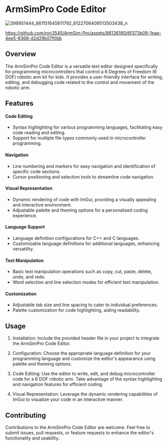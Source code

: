 # ArmSimPro Code Editor


![399951444_861151645611792_6122706409513503438_n](https://github.com/ron3545/ArmSim-Pro/assets/86136180/45168ca1-a86b-49e3-b2a7-1a919a84e76b)




https://github.com/ron3545/ArmSim-Pro/assets/86136180/6f373b09-1eae-4ee5-8368-d2d29b07f0bb



## Overview
The ArmSimPro Code Editor is a versatile text editor designed specifically for programming microcontrollers that control a 6 Degrees of Freedom (6 DOF) robotic arm kit for kids. It provides a user-friendly interface for writing, editing, and debugging code related to the control and movement of the robotic arm.

## Features
#### Code Editing
- Syntax highlighting for various programming languages, facilitating easy code reading and editing.
- Support for multiple file types commonly used in microcontroller programming.

#### Navigation
- Line numbering and markers for easy navigation and identification of specific code sections.
- Cursor positioning and selection tools to streamline code navigation.

#### Visual Representation
- Dynamic rendering of code with ImGui, providing a visually appealing and interactive environment.
- Adjustable palette and theming options for a personalized coding experience.

#### Language Support
- Language definition configurations for C++ and C languages.
- Customizable language definitions for additional languages, enhancing versatility.

#### Text Manipulation
- Basic text manipulation operations such as copy, cut, paste, delete, undo, and redo.
- Word selection and line selection modes for efficient text manipulation.

#### Customization
- Adjustable tab size and line spacing to cater to individual preferences.
- Palette customization for code highlighting, aiding readability.

## Usage
1. Installation: Include the provided header file in your project to integrate the ArmSimPro Code Editor.

2. Configuration: Choose the appropriate language definition for your programming language and customize the editor's appearance using palette and theming options.

3. Code Editing: Use the editor to write, edit, and debug microcontroller code for a 6 DOF robotic arm. Take advantage of the syntax highlighting and navigation features for efficient coding.

4. Visual Representation: Leverage the dynamic rendering capabilities of ImGui to visualize your code in an interactive manner.

## Contributing
Contributions to the ArmSimPro Code Editor are welcome. Feel free to submit issues, pull requests, or feature requests to enhance the editor's functionality and usability.

